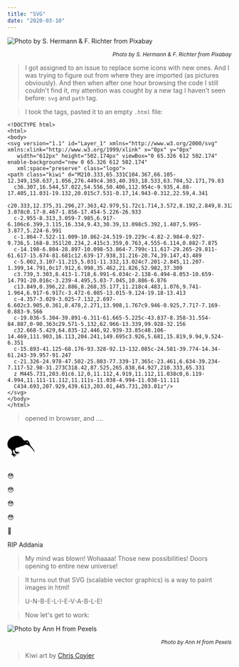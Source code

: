 ```yaml
---
title: "SVG"
date: "2020-03-10"
---
```

![](https://i.imgur.com/hqzszg6.jpg "Photo by  S. Hermann & F. Richter from Pixabay")<p style="font-size: 12px; text-align: right">_Photo by  S. Hermann & F. Richter from Pixabay_</p>

>I got assigned to an issue to replace some icons with new ones. And I was trying to figure out from where they are imported (as pictures obviously). And then when after one hour browsing the code I still couldn't find it, my attention was cought by a new tag I haven't seen before: `svg` and `path` tag.

> I took the tags, pasted it to an empty `.html` file:

```
<!DOCTYPE html>
<html>
<body>
<svg version="1.1" id="Layer_1" xmlns="http://www.w3.org/2000/svg" xmlns:xlink="http://www.w3.org/1999/xlink" x="0px" y="0px"
   width="612px" height="502.174px" viewBox="0 65.326 612 502.174" enable-background="new 0 65.326 612 502.174"
   xml:space="preserve" class="logo">
<path class="kiwi" d="M210.333,65.331C104.367,66.105-12.349,150.637,1.056,276.449c4.303,40.393,18.533,63.704,52.171,79.03
  c36.307,16.544,57.022,54.556,50.406,112.954c-9.935,4.88-17.405,11.031-19.132,20.015c7.531-0.17,14.943-0.312,22.59,4.341
  c20.333,12.375,31.296,27.363,42.979,51.72c1.714,3.572,8.192,2.849,8.312-3.078c0.17-8.467-1.856-17.454-5.226-26.933
  c-2.955-8.313,3.059-7.985,6.917-6.106c6.399,3.115,16.334,9.43,30.39,13.098c5.392,1.407,5.995-3.877,5.224-6.991
  c-1.864-7.522-11.009-10.862-24.519-19.229c-4.82-2.984-0.927-9.736,5.168-8.351l20.234,2.415c3.359,0.763,4.555-6.114,0.882-7.875
  c-14.198-6.804-28.897-10.098-53.864-7.799c-11.617-29.265-29.811-61.617-15.674-81.681c12.639-17.938,31.216-20.74,39.147,43.489
  c-5.002,3.107-11.215,5.031-11.332,13.024c7.201-2.845,11.207-1.399,14.791,0c17.912,6.998,35.462,21.826,52.982,37.309
  c3.739,3.303,8.413-1.718,6.991-6.034c-2.138-6.494-8.053-10.659-14.791-20.016c-3.239-4.495,5.03-7.045,10.886-6.876
  c13.849,0.396,22.886,8.268,35.177,11.218c4.483,1.076,9.741-1.964,6.917-6.917c-3.472-6.085-13.015-9.124-19.18-13.413
  c-4.357-3.029-3.025-7.132,2.697-6.602c3.905,0.361,8.478,2.271,13.908,1.767c9.946-0.925,7.717-7.169-0.883-9.566
  c-19.036-5.304-39.891-6.311-61.665-5.225c-43.837-8.358-31.554-84.887,0-90.363c29.571-5.132,62.966-13.339,99.928-32.156
  c32.668-5.429,64.835-12.446,92.939-33.85c48.106-14.469,111.903,16.113,204.241,149.695c3.926,5.681,15.819,9.94,9.524-6.351
  c-15.893-41.125-68.176-93.328-92.13-132.085c-24.581-39.774-14.34-61.243-39.957-91.247
  c-21.326-24.978-47.502-25.803-77.339-17.365c-23.461,6.634-39.234-7.117-52.98-31.273C318.42,87.525,265.838,64.927,210.333,65.331
  z M445.731,203.01c6.12,0,11.112,4.919,11.112,11.038c0,6.119-4.994,11.111-11.112,11.111s-11.038-4.994-11.038-11.111
  C434.693,207.929,439.613,203.01,445.731,203.01z"/>
</svg>
</body>
</html>
```
> opened in browser, and ....

<br/>
<svg version="1.1" id="Layer_1" xmlns="http://www.w3.org/2000/svg" xmlns:xlink="http://www.w3.org/1999/xlink" x="0px" y="0px"
   width="61px" height="50.174px" viewBox="0 65.326 612 502.174" enable-background="new 0 65.326 612 502.174"
   xml:space="preserve" class="logo">
<path class="kiwi" d="M210.333,65.331C104.367,66.105-12.349,150.637,1.056,276.449c4.303,40.393,18.533,63.704,52.171,79.03
  c36.307,16.544,57.022,54.556,50.406,112.954c-9.935,4.88-17.405,11.031-19.132,20.015c7.531-0.17,14.943-0.312,22.59,4.341
  c20.333,12.375,31.296,27.363,42.979,51.72c1.714,3.572,8.192,2.849,8.312-3.078c0.17-8.467-1.856-17.454-5.226-26.933
  c-2.955-8.313,3.059-7.985,6.917-6.106c6.399,3.115,16.334,9.43,30.39,13.098c5.392,1.407,5.995-3.877,5.224-6.991
  c-1.864-7.522-11.009-10.862-24.519-19.229c-4.82-2.984-0.927-9.736,5.168-8.351l20.234,2.415c3.359,0.763,4.555-6.114,0.882-7.875
  c-14.198-6.804-28.897-10.098-53.864-7.799c-11.617-29.265-29.811-61.617-15.674-81.681c12.639-17.938,31.216-20.74,39.147,43.489
  c-5.002,3.107-11.215,5.031-11.332,13.024c7.201-2.845,11.207-1.399,14.791,0c17.912,6.998,35.462,21.826,52.982,37.309
  c3.739,3.303,8.413-1.718,6.991-6.034c-2.138-6.494-8.053-10.659-14.791-20.016c-3.239-4.495,5.03-7.045,10.886-6.876
  c13.849,0.396,22.886,8.268,35.177,11.218c4.483,1.076,9.741-1.964,6.917-6.917c-3.472-6.085-13.015-9.124-19.18-13.413
  c-4.357-3.029-3.025-7.132,2.697-6.602c3.905,0.361,8.478,2.271,13.908,1.767c9.946-0.925,7.717-7.169-0.883-9.566
  c-19.036-5.304-39.891-6.311-61.665-5.225c-43.837-8.358-31.554-84.887,0-90.363c29.571-5.132,62.966-13.339,99.928-32.156
  c32.668-5.429,64.835-12.446,92.939-33.85c48.106-14.469,111.903,16.113,204.241,149.695c3.926,5.681,15.819,9.94,9.524-6.351
  c-15.893-41.125-68.176-93.328-92.13-132.085c-24.581-39.774-14.34-61.243-39.957-91.247
  c-21.326-24.978-47.502-25.803-77.339-17.365c-23.461,6.634-39.234-7.117-52.98-31.273C318.42,87.525,265.838,64.927,210.333,65.331
  z M445.731,203.01c6.12,0,11.112,4.919,11.112,11.038c0,6.119-4.994,11.111-11.112,11.111s-11.038-4.994-11.038-11.111
  C434.693,207.929,439.613,203.01,445.731,203.01z"/>
</svg>
<br/>
<br/>

😳

😳

😳

😳

🤯

RIP Addania

> My mind was blown! Wohaaaa! Those new possibilities! Doors opening to entire new universe!

> It turns out that SVG (scalable vector graphics) is a way to paint images in html!
>  
> U-N-B-E-L-I-E-V-A-B-L-E!

>Now let's get to work:

![](https://i.imgur.com/ftG4IMt.jpg "Photo by Ann H from Pexels")<p style="font-size: 12px; text-align: right">_Photo by Ann H from Pexels_</p>

>Kiwi art by [Chris Coyier](https://css-tricks.com/using-svg/)